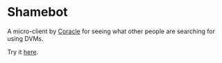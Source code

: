 # Shamebot

 A micro-client by [Coracle](https://coracle.tools) for seeing what other people are searching for using DVMs.

Try it [here](https://shamebot.coracle.social).
